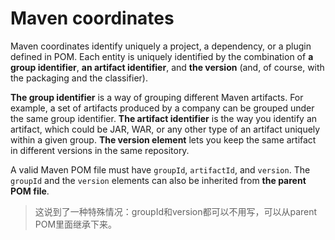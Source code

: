 # Maven coordinates

Maven coordinates identify uniquely a project, a dependency, or a plugin defined in POM. Each entity is uniquely identified by the combination of **a group identifier**, **an artifact identifier**, and **the version** (and, of course, with the packaging and the classifier).

**The group identifier** is a way of grouping different Maven artifacts. For example, a set of artifacts produced by a company can be grouped under the same group identifier.
**The artifact identifier** is the way you identify an artifact, which could be JAR, WAR, or any other type of an artifact uniquely within a given group. 
**The version element** lets you keep the same artifact in different versions in the same repository.

A valid Maven POM file must have `groupId`, `artifactId`, and `version`. The `groupId` and the `version` elements can also be inherited from **the parent POM file**.

> 这说到了一种特殊情况：groupId和version都可以不用写，可以从parent POM里面继承下来。









